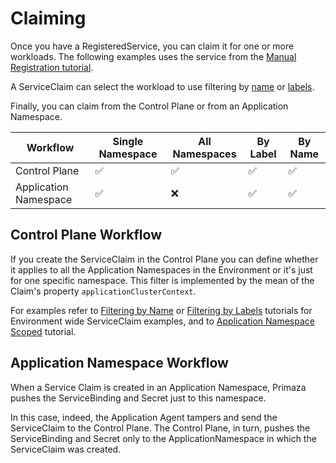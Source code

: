 # Claiming

Once you have a RegisteredService, you can claim it for one or more workloads.
The following examples uses the service from the [Manual Registration tutorial](../discovery/manual-registration.md).

A ServiceClaim can select the workload to use filtering by [name](./application-name.md) or [labels](./labels.md).

Finally, you can claim from the Control Plane or from an Application Namespace.

| Workflow              | Single Namespace | All Namespaces | By Label | By Name |
|-----------------------|------------------|----------------|----------|---------|
| Control Plane         | ✅               | ✅             | ✅       | ✅      |
| Application Namespace | ✅               | ❌             | ✅       | ✅      |


## Control Plane Workflow

If you create the ServiceClaim in the Control Plane you can define whether it applies to all the Application Namespaces in the Environment or it's just for one specific namespace.
This filter is implemented by the mean of the Claim's property `applicationClusterContext`.

For examples refer to [Filtering by Name](./filtering-by-name.md) or [Filtering by Labels](./filtering-by-labels.md) tutorials for Environment wide ServiceClaim examples, and to [Application Namespace Scoped](./application-namespace-scoped.md) tutorial.

## Application Namespace Workflow

When a Service Claim is created in an Application Namespace, Primaza pushes the ServiceBinding and Secret just to this namespace.

In this case, indeed, the Application Agent tampers and send the ServiceClaim to the Control Plane.
The Control Plane, in turn, pushes the ServiceBinding and Secret only to the ApplicationNamespace in which the ServiceClaim was created.
